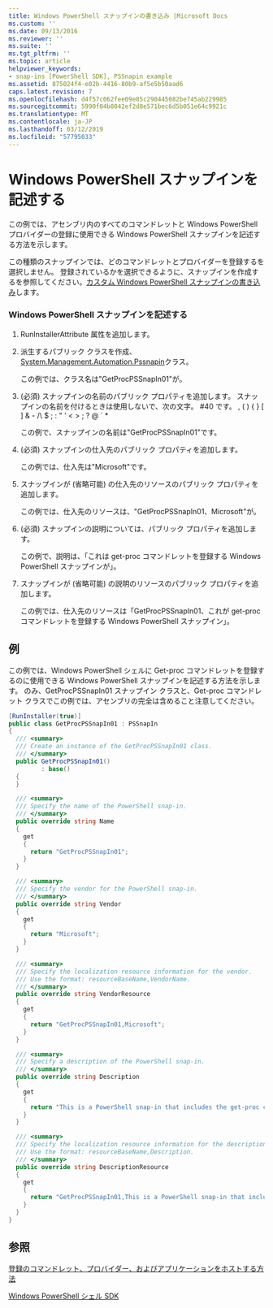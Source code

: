 ```yaml
---
title: Windows PowerShell スナップインの書き込み |Microsoft Docs
ms.custom: ''
ms.date: 09/13/2016
ms.reviewer: ''
ms.suite: ''
ms.tgt_pltfrm: ''
ms.topic: article
helpviewer_keywords:
- snap-ins [PowerShell SDK], PSSnapin example
ms.assetid: 875024f4-e02b-4416-80b9-af5e5b50aad6
caps.latest.revision: 7
ms.openlocfilehash: d4f57c062fee09e85c290445082be745ab229985
ms.sourcegitcommit: 5990f04b8042ef2d8e571bec6d5b051e64c9921c
ms.translationtype: MT
ms.contentlocale: ja-JP
ms.lasthandoff: 03/12/2019
ms.locfileid: "57795033"
---
```

# <a name="writing-a-windows-powershell-snap-in"></a>Windows PowerShell スナップインを記述する

この例では、アセンブリ内のすべてのコマンドレットと Windows PowerShell プロバイダーの登録に使用できる Windows PowerShell スナップインを記述する方法を示します。

この種類のスナップインでは、どのコマンドレットとプロバイダーを登録するを選択しません。 登録されているかを選択できるように、スナップインを作成するを参照してください。[カスタム Windows PowerShell スナップインの書き込み](./writing-a-custom-windows-powershell-snap-in.md)します。

### <a name="writing-a-windows-powershell-snap-in"></a>Windows PowerShell スナップインを記述する

1. RunInstallerAttribute 属性を追加します。

2. 派生するパブリック クラスを作成、 [System.Management.Automation.Pssnapin](/dotnet/api/System.Management.Automation.PSSnapIn)クラス。

    この例では、クラス名は"GetProcPSSnapIn01"が。

3. (必須) スナップインの名前のパブリック プロパティを追加します。 スナップインの名前を付けるときは使用しないで、次の文字。 #40 です。 , ( ) { } [ ] & - /\ $ ; : " ' \< > ; ? @ ` *

    この例で、スナップインの名前は"GetProcPSSnapIn01"です。

4. (必須) スナップインの仕入先のパブリック プロパティを追加します。

    この例では、仕入先は"Microsoft"です。

5. スナップインが (省略可能) の仕入先のリソースのパブリック プロパティを追加します。

    この例では、仕入先のリソースは、"GetProcPSSnapIn01、Microsoft"が。

6. (必須) スナップインの説明については、パブリック プロパティを追加します。

    この例で、説明は、「これは get-proc コマンドレットを登録する Windows PowerShell スナップインが」。

7. スナップインが (省略可能) の説明のリソースのパブリック プロパティを追加します。

    この例では、仕入先のリソースは「GetProcPSSnapIn01、これが get-proc コマンドレットを登録する Windows PowerShell スナップイン」。

## <a name="example"></a>例

この例では、Windows PowerShell シェルに Get-proc コマンドレットを登録するのに使用できる Windows PowerShell スナップインを記述する方法を示します。 のみ、GetProcPSSnapIn01 スナップイン クラスと、Get-proc コマンドレット クラスでこの例では、アセンブリの完全は含めること注意してください。

```csharp
[RunInstaller(true)]
public class GetProcPSSnapIn01 : PSSnapIn
{
  /// <summary>
  /// Create an instance of the GetProcPSSnapIn01 class.
  /// </summary>
  public GetProcPSSnapIn01()
         : base()
  {
  }

  /// <summary>
  /// Specify the name of the PowerShell snap-in.
  /// </summary>
  public override string Name
  {
    get
    {
      return "GetProcPSSnapIn01";
    }
  }

  /// <summary>
  /// Specify the vendor for the PowerShell snap-in.
  /// </summary>
  public override string Vendor
  {
    get
    {
      return "Microsoft";
    }
  }

  /// <summary>
  /// Specify the localization resource information for the vendor.
  /// Use the format: resourceBaseName,VendorName.
  /// </summary>
  public override string VendorResource
  {
    get
    {
      return "GetProcPSSnapIn01,Microsoft";
    }
  }

  /// <summary>
  /// Specify a description of the PowerShell snap-in.
  /// </summary>
  public override string Description
  {
    get
    {
      return "This is a PowerShell snap-in that includes the get-proc cmdlet.";
    }
  }

  /// <summary>
  /// Specify the localization resource information for the description.
  /// Use the format: resourceBaseName,Description.
  /// </summary>
  public override string DescriptionResource
  {
    get
    {
      return "GetProcPSSnapIn01,This is a PowerShell snap-in that includes the get-proc cmdlet.";
    }
  }
}
```

## <a name="see-also"></a>参照

[登録のコマンドレット、プロバイダー、およびアプリケーションをホストする方法](http://msdn.microsoft.com/en-us/a41e9054-29c8-40ab-bf2b-8ce4e7ec1c8c)

[Windows PowerShell シェル SDK](../windows-powershell-reference.md)
